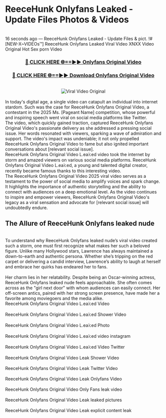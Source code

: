 # ReeceHunk Onlyfans Leaked - Update Files Photos & Videos 
<br>
16 seconds ago — ReeceHunk Onlyfans Leaked - Update Files & pict. !#[NEW-X~VIDEOs™] ReeceHunk Onlyfans Leaked Viral Video XNXX Video Original Hot Sex porn Video
<br>
<div align="center">
<h3><a href="http://freeplayer.one?title=ReeceHunk&ref=25OR" rel="nofollow">🔴 CLICK HERE 🌐==►► Onlyfans Original Video</a></h3>
<h3><a href="http://freeplayer.one?title=ReeceHunk&ref=25OR" rel="nofollow">🔴 CLICK HERE 🌐==►► Download Onlyfans Original Video</a></h3>
<br>
<a href="http://freeplayer.one?title=ReeceHunk&ref=25OR" rel="nofollow" data-target="animated-image.originalLink"><img src="https://i.ibb.co.com/xMMVF88/686577567.gif" alt="Viral Video Original" style="max-width: 100%; display: inline-block;" data-target="animated-image.originalImage"></a>
</div>
<br>
In today's digital age, a single video can catapult an individual into internet stardom. Such was the case for ReeceHunk Onlyfans Original Video, a contestant in the 2025 Ms. [Pageant Name] competition, whose powerful and inspiring speech went viral on social media platforms like Twitter.
<br>
The video, which quickly gained traction, captured ReeceHunk Onlyfans Original Video's passionate delivery as she addressed a pressing social issue. Her words resonated with viewers, sparking a wave of admiration and support. The video's impact was undeniable; it not only propelled ReeceHunk Onlyfans Original Video to fame but also ignited important conversations about [relevant social issue].
<br>
ReeceHunk Onlyfans Original Video L.ea𝚔ed video took the internet by storm and amazed viewers on various social media platforms. ReeceHunk Onlyfans Original Video L.ea𝚔ed, a young and talented digital creator, recently became famous thanks to this interesting video.
<br>
The ReeceHunk Onlyfans Original Video 2025 viral video serves as a testament to the power of social media to amplify voices and spark change. It highlights the importance of authentic storytelling and the ability to connect with audiences on a deep emotional level. As the video continues to inspire and empower viewers, ReeceHunk Onlyfans Original Video's legacy as a viral sensation and advocate for [relevant social issue] will undoubtedly endure.
<br>
<h2>The Allure of ReeceHunk Onlyfans leaked nude</h2>
<br>
To understand why ReeceHunk Onlyfans leaked nude’s viral video created such a storm, one must first recognize what makes her such a beloved figure. Unlike many Hollywood stars, Lawrence has always maintained a down-to-earth and authentic persona. Whether she’s tripping on the red carpet or delivering a candid interview, Lawrence’s ability to laugh at herself and embrace her quirks has endeared her to fans.
<br><br>
Her charm lies in her relatability. Despite being an Oscar-winning actress, ReeceHunk Onlyfans leaked nude feels approachable. She often comes across as the "girl next door" with whom audiences can easily connect. Her off-screen antics, paired with her strong screen presence, have made her a favorite among moviegoers and the media alike.
<br>
ReeceHunk Onlyfans Original Video L.ea𝚔ed Video
<br><br>
ReeceHunk Onlyfans Original Video L.ea𝚔ed Shower Video
<br><br>
ReeceHunk Onlyfans Original Video L.ea𝚔ed Photo
<br><br>
ReeceHunk Onlyfans Original Video L.ea𝚔ed video instagram
<br><br>
ReeceHunk Onlyfans Original Video L.ea𝚔ed Video Twitter
<br><br>
ReeceHunk Onlyfans Original Video Leak Shower Video
<br><br>
ReeceHunk Onlyfans Original Video Leak Twitter Video
<br><br>
ReeceHunk Onlyfans Original Video Leak Onlyfans Video
<br><br>
ReeceHunk Onlyfans Original Video Only Fans leak video
<br><br>
ReeceHunk Onlyfans Original Video Leak leaked pictures
<br><br>
ReeceHunk Onlyfans Original Video Leak explicit content leak